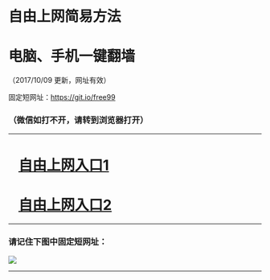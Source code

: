 ﻿# 自由上网简易方法

# 电脑、手机一键翻墙

（2017/10/09 更新，网址有效）

固定短网址：https://git.io/free99

### （微信如打不开，请转到浏览器打开）


***





# &nbsp;&nbsp; <a href="http://ft886827036.fwq-tz-1001.info/fwqtz01.html?t=10090016021 " target="_blank">自由上网入口1</a>
# &nbsp;&nbsp; <a href="http://ft840311567.fwq-tz-1002.info/fwqtz02.html?t=100900132012 " target="_blank">自由上网入口2</a>
***

### 请记住下图中固定短网址：

<img src="https://s3-us-west-2.amazonaws.com/fwq-1001/yjfq-20170905okok.png" /> 


***

